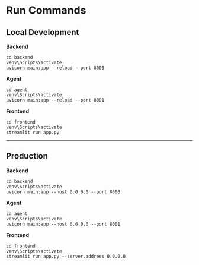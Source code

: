# Run Commands

## Local Development

**Backend**
```
cd backend
venv\Scripts\activate
uvicorn main:app --reload --port 8000
```

**Agent**
```
cd agent
venv\Scripts\activate
uvicorn main:app --reload --port 8001
```

**Frontend**
```
cd frontend
venv\Scripts\activate
streamlit run app.py
```

---

## Production

**Backend**
```
cd backend
venv\Scripts\activate
uvicorn main:app --host 0.0.0.0 --port 8000
```

**Agent**
```
cd agent
venv\Scripts\activate
uvicorn main:app --host 0.0.0.0 --port 8001
```

**Frontend**
```
cd frontend
venv\Scripts\activate
streamlit run app.py --server.address 0.0.0.0
```